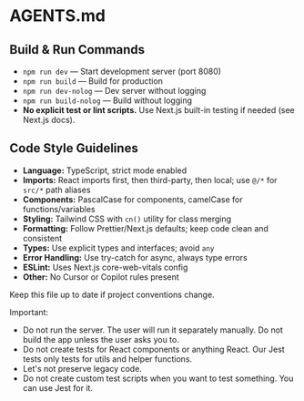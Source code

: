 # AGENTS.md

## Build & Run Commands
- `npm run dev` — Start development server (port 8080)
- `npm run build` — Build for production
- `npm run dev-nolog` — Dev server without logging
- `npm run build-nolog` — Build without logging
- **No explicit test or lint scripts.** Use Next.js built-in testing if needed (see Next.js docs).

## Code Style Guidelines
- **Language:** TypeScript, strict mode enabled
- **Imports:** React imports first, then third-party, then local; use `@/*` for `src/*` path aliases
- **Components:** PascalCase for components, camelCase for functions/variables
- **Styling:** Tailwind CSS with `cn()` utility for class merging
- **Formatting:** Follow Prettier/Next.js defaults; keep code clean and consistent
- **Types:** Use explicit types and interfaces; avoid `any`
- **Error Handling:** Use try-catch for async, always type errors
- **ESLint:** Uses Next.js core-web-vitals config
- **Other:** No Cursor or Copilot rules present

Keep this file up to date if project conventions change.

Important: 
- Do not run the server. The user will run it separately manually. Do not build the app unless the user asks you to.
- Do not create tests for React components or anything React. Our Jest tests only tests for utils and helper functions.
- Let's not preserve legacy code.
- Do not create custom test scripts when you want to test something. You can use Jest for it.